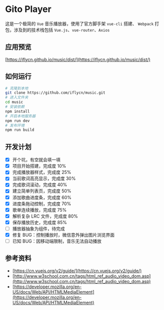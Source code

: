 # Gito Player
这是一个极简的 `Vue` 音乐播放器，使用了官方脚手架 `vue-cli` 搭建、 `Webpack` 打包，涉及到的技术栈包括 `Vue.js`、`vue-router`、`Axios`

## 应用预览
[https://iflycn.github.io/music/dist/](https://iflycn.github.io/music/dist/)

## 如何运行
``` bash
# 克隆到本地
git clone https://github.com/iflycn/music.git
# 进入文件夹
cd music
# 安装依赖
npm install
# 开启本地服务器
npm run dev
# 发布环境
npm run build
```

## 开发计划
- [x] 开个坑，有空就会填一填
- [x] 项目开始搭建，完成度 10%
- [x] 完成播放器样式，完成度 25%
- [x] 当前歌词高亮显示，完成度 30%
- [x] 完成歌词滚动，完成度 40%
- [x] 建立简单列表页，完成度 50%
- [x] 添加歌曲进度条，完成度 60%
- [x] 进度条拖动控制，完成度 70%
- [x] 歌单连续播放，完成度 75%
- [x] 解析复杂 LRC 文件，完成度 80%
- [x] 保存播放历史，完成度 85%
- [ ] 播放器抽象为组件，待完成
- [x] 修复 BUG：控制播放时，微信意外弹出图片浏览界面
- [ ] 已知 BUG：因移动端限制，音乐无法自动播放

## 参考资料
- [https://cn.vuejs.org/v2/guide/](https://cn.vuejs.org/v2/guide/)
- [http://www.w3school.com.cn/tags/html_ref_audio_video_dom.asp](http://www.w3school.com.cn/tags/html_ref_audio_video_dom.asp)
- [https://developer.mozilla.org/en-US/docs/Web/API/HTMLMediaElement](https://developer.mozilla.org/en-US/docs/Web/API/HTMLMediaElement)